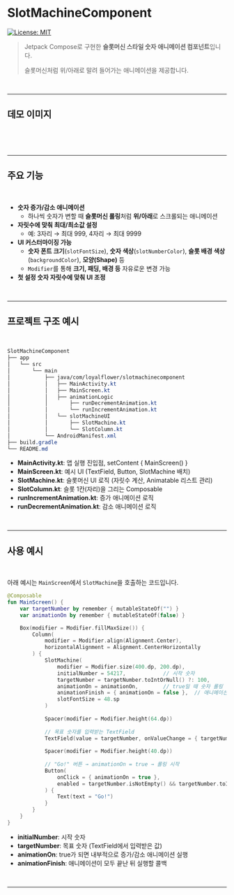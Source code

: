 # SlotMachineComponent

[![License: MIT](https://img.shields.io/badge/License-MIT-yellow.svg)](https://opensource.org/licenses/MIT)

> Jetpack Compose로 구현한 **슬롯머신 스타일 숫자 애니메이션 컴포넌트**입니다.  
> 
> 슬롯머신처럼 위/아래로 말려 들어가는 애니메이션을 제공합니다.

&nbsp;

---

## 데모 이미지

&nbsp;


&nbsp;

---

## 주요 기능

&nbsp;

- **숫자 증가/감소 애니메이션**  
  - 하나씩 숫자가 변할 때 **슬롯머신 롤링**처럼 **위/아래**로 스크롤되는 애니메이션  
- **자릿수에 맞춰 최대/최소값 설정**  
  - 예: 3자리 → 최대 999, 4자리 → 최대 9999  
- **UI 커스터마이징 가능**  
  - **숫자 폰트 크기**(`slotFontSize`), **숫자 색상**(`slotNumberColor`), **슬롯 배경 색상**(`backgroundColor`), **모양(Shape)** 등  
  - `Modifier`를 통해 **크기, 패딩, 배경 등** 자유로운 변경 가능  
- **첫 설정 숫자 자릿수에 맞춰 UI 조정**

&nbsp;

---

## 프로젝트 구조 예시

&nbsp;

```css
SlotMachineComponent
├── app
│   └── src
│       └── main
│           ├── java/com/loyalflower/slotmachinecomponent
│           │   ├── MainActivity.kt
│           │   ├── MainScreen.kt
│           │   ├── animationLogic
│           │       ├── runDecrementAnimation.kt
│           │       └── runIncrementAnimation.kt
│           │   └── slotMachineUI
│           │       ├── SlotMachine.kt
│           │       └── SlotColumn.kt
│           └── AndroidManifest.xml
├── build.gradle
└── README.md
```

- **MainActivity.kt**: 앱 실행 진입점, setContent { MainScreen() }
- **MainScreen.kt**: 예시 UI (TextField, Button, SlotMachine 배치)
- **SlotMachine.kt**: 슬롯머신 UI 로직 (자릿수 계산, Animatable 리스트 관리)
- **SlotColumn.kt**: 슬롯 1칸(자리)을 그리는 Composable
- **runIncrementAnimation.kt**: 증가 애니메이션 로직
- **runDecrementAnimation.kt**: 감소 애니메이션 로직

&nbsp;
  
---

## 사용 예시

&nbsp;

아래 예시는 `MainScreen`에서 `SlotMachine`을 호출하는 코드입니다.

```kotlin
@Composable
fun MainScreen() {
    var targetNumber by remember { mutableStateOf("") }
    var animationOn by remember { mutableStateOf(false) }

    Box(modifier = Modifier.fillMaxSize()) {
        Column(
            modifier = Modifier.align(Alignment.Center),
            horizontalAlignment = Alignment.CenterHorizontally
        ) {
            SlotMachine(
                modifier = Modifier.size(400.dp, 200.dp),
                initialNumber = 54217,            // 시작 숫자
                targetNumber = targetNumber.toIntOrNull() ?: 100, 
                animationOn = animationOn,        // true일 때 숫자 롤링 애니메이션
                animationFinish = { animationOn = false },  // 애니메이션 종료 시 콜백
                slotFontSize = 48.sp
            )
            
            Spacer(modifier = Modifier.height(64.dp))
            
            // 목표 숫자를 입력받는 TextField
            TextField(value = targetNumber, onValueChange = { targetNumber = it })
            
            Spacer(modifier = Modifier.height(40.dp))
            
            // "Go!" 버튼 → animationOn = true → 롤링 시작
            Button(
                onClick = { animationOn = true },
                enabled = targetNumber.isNotEmpty() && targetNumber.toIntOrNull() != null
            ) {
                Text(text = "Go!")
            }
        }
    }
}
```

- **initialNumber**: 시작 숫자
- **targetNumber**: 목표 숫자 (TextField에서 입력받은 값)
- **animationOn**: true가 되면 내부적으로 증가/감소 애니메이션 실행
- **animationFinish**: 애니메이션이 모두 끝난 뒤 실행할 콜백

&nbsp;

---
